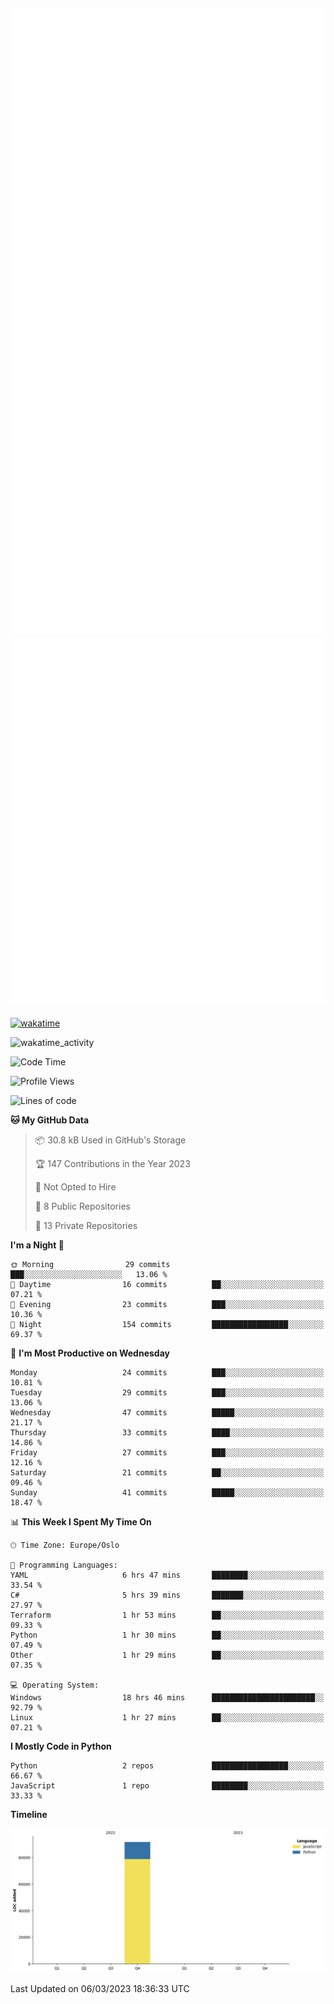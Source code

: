 ![Metrics](/metrics.svg)![Additional metrics](metrics.additional.svg)
----------------------------------------------------------------------------------------------------------------------------------------------------

[![wakatime](https://wakatime.com/badge/user/139c3dc8-b99d-475a-b6b4-e7663d03add8.svg)](https://wakatime.com/@139c3dc8-b99d-475a-b6b4-e7663d03add8)

![wakatime_activity](https://wakatime.com/share/@merca/d0fb6363-0f77-40ae-9525-9b9347ed2e36.svg)

<!--START_SECTION:waka-->
![Code Time](http://img.shields.io/badge/Code%20Time-6%2C413%20hrs%2043%20mins-blue)

![Profile Views](http://img.shields.io/badge/Profile%20Views-1-blue)

![Lines of code](https://img.shields.io/badge/From%20Hello%20World%20I%27ve%20Written-83.9%20thousand%20lines%20of%20code-blue)

**🐱 My GitHub Data** 

> 📦 30.8 kB Used in GitHub's Storage 
 > 
> 🏆 147 Contributions in the Year 2023
 > 
> 🚫 Not Opted to Hire
 > 
> 📜 8 Public Repositories 
 > 
> 🔑 13 Private Repositories 
 > 
**I'm a Night 🦉** 

```text
🌞 Morning                29 commits          ███░░░░░░░░░░░░░░░░░░░░░░   13.06 % 
🌆 Daytime                16 commits          ██░░░░░░░░░░░░░░░░░░░░░░░   07.21 % 
🌃 Evening                23 commits          ███░░░░░░░░░░░░░░░░░░░░░░   10.36 % 
🌙 Night                  154 commits         █████████████████░░░░░░░░   69.37 % 
```
📅 **I'm Most Productive on Wednesday** 

```text
Monday                   24 commits          ███░░░░░░░░░░░░░░░░░░░░░░   10.81 % 
Tuesday                  29 commits          ███░░░░░░░░░░░░░░░░░░░░░░   13.06 % 
Wednesday                47 commits          █████░░░░░░░░░░░░░░░░░░░░   21.17 % 
Thursday                 33 commits          ████░░░░░░░░░░░░░░░░░░░░░   14.86 % 
Friday                   27 commits          ███░░░░░░░░░░░░░░░░░░░░░░   12.16 % 
Saturday                 21 commits          ██░░░░░░░░░░░░░░░░░░░░░░░   09.46 % 
Sunday                   41 commits          █████░░░░░░░░░░░░░░░░░░░░   18.47 % 
```


📊 **This Week I Spent My Time On** 

```text
🕑︎ Time Zone: Europe/Oslo

💬 Programming Languages: 
YAML                     6 hrs 47 mins       ████████░░░░░░░░░░░░░░░░░   33.54 % 
C#                       5 hrs 39 mins       ███████░░░░░░░░░░░░░░░░░░   27.97 % 
Terraform                1 hr 53 mins        ██░░░░░░░░░░░░░░░░░░░░░░░   09.33 % 
Python                   1 hr 30 mins        ██░░░░░░░░░░░░░░░░░░░░░░░   07.49 % 
Other                    1 hr 29 mins        ██░░░░░░░░░░░░░░░░░░░░░░░   07.35 % 

💻 Operating System: 
Windows                  18 hrs 46 mins      ███████████████████████░░   92.79 % 
Linux                    1 hr 27 mins        ██░░░░░░░░░░░░░░░░░░░░░░░   07.21 % 
```

**I Mostly Code in Python** 

```text
Python                   2 repos             █████████████████░░░░░░░░   66.67 % 
JavaScript               1 repo              ████████░░░░░░░░░░░░░░░░░   33.33 % 
```



**Timeline**

![Lines of Code chart](https://raw.githubusercontent.com/merca/merca/current/assets/bar_graph.png)


 Last Updated on 06/03/2023 18:36:33 UTC
<!--END_SECTION:waka-->
